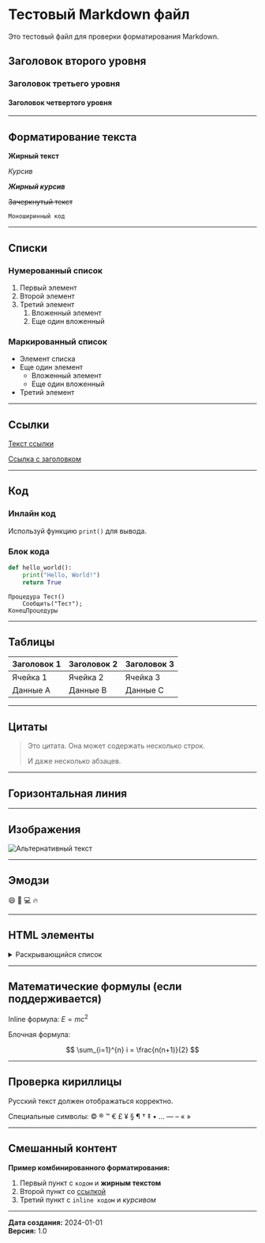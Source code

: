 # Тестовый Markdown файл

Это тестовый файл для проверки форматирования Markdown.

## Заголовок второго уровня

### Заголовок третьего уровня

#### Заголовок четвертого уровня

---

## Форматирование текста

**Жирный текст**

*Курсив*

***Жирный курсив***

~~Зачеркнутый текст~~

`Моноширинный код`

---

## Списки

### Нумерованный список

1. Первый элемент
2. Второй элемент
3. Третий элемент
   1. Вложенный элемент
   2. Еще один вложенный

### Маркированный список

- Элемент списка
- Еще один элемент
  - Вложенный элемент
  - Еще один вложенный
- Третий элемент

---

## Ссылки

[Текст ссылки](https://example.com)

[Ссылка с заголовком](https://example.com "Заголовок ссылки")

---

## Код

### Инлайн код

Используй функцию `print()` для вывода.

### Блок кода

```python
def hello_world():
    print("Hello, World!")
    return True
```

```bsl
Процедура Тест()
    Сообщить("Тест");
КонецПроцедуры
```

---

## Таблицы

| Заголовок 1 | Заголовок 2 | Заголовок 3 |
|-------------|-------------|-------------|
| Ячейка 1    | Ячейка 2    | Ячейка 3    |
| Данные A    | Данные B    | Данные C    |

---

## Цитаты

> Это цитата. Она может содержать несколько строк.
> 
> И даже несколько абзацев.

---

## Горизонтальная линия

---

## Изображения

![Альтернативный текст](путь/к/изображению.png)

---

## Эмодзи

:smile: :rocket: :computer: :fire:

---

## HTML элементы

<details>
<summary>Раскрывающийся список</summary>

Это содержимое раскрывается при клике.

</details>

---

## Математические формулы (если поддерживается)

Inline формула: $E = mc^2$

Блочная формула:

$$
\sum_{i=1}^{n} i = \frac{n(n+1)}{2}
$$

---

## Проверка кириллицы

Русский текст должен отображаться корректно.

Специальные символы: © ® ™ € £ ¥ § ¶ † ‡ • … — – « »

---

## Смешанный контент

**Пример комбинированного форматирования:**

1. Первый пункт с `кодом` и **жирным текстом**
2. Второй пункт со [ссылкой](https://example.com)
3. Третий пункт с `inline кодом` и *курсивом*

---

**Дата создания:** 2024-01-01  
**Версия:** 1.0

